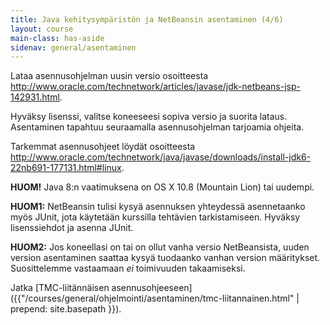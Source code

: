 ```yaml
---
title: Java kehitysympäristön ja NetBeansin asentaminen (4/6)
layout: course
main-class: has-aside
sidenav: general/asentaminen
---
```


Lataa asennusohjelman uusin versio osoitteesta <http://www.oracle.com/technetwork/articles/javase/jdk-netbeans-jsp-142931.html>.

Hyväksy lisenssi, valitse koneeseesi sopiva versio ja suorita lataus. Asentaminen tapahtuu seuraamalla asennusohjelman tarjoamia ohjeita. 

Tarkemmat asennusohjeet löydät osoitteesta <http://www.oracle.com/technetwork/java/javase/downloads/install-jdk6-22nb691-177131.html#linux>.

**HUOM!** Java 8:n vaatimuksena on OS X 10.8 (Mountain Lion) tai uudempi. 

**HUOM1:** NetBeansin tulisi kysyä asennuksen yhteydessä asennetaanko myös JUnit, jota käytetään kurssilla tehtävien tarkistamiseen. Hyväksy lisenssiehdot ja asenna JUnit.

**HUOM2:** Jos koneellasi on tai on ollut vanha versio NetBeansista, uuden version asentaminen saattaa kysyä tuodaanko vanhan version määritykset. Suosittelemme vastaamaan *ei* toimivuuden takaamiseksi.

Jatka [TMC-liitännäisen asennusohjeeseen]({{"/courses/general/ohjelmointi/asentaminen/tmc-liitannainen.html" | prepend: site.basepath }}).
